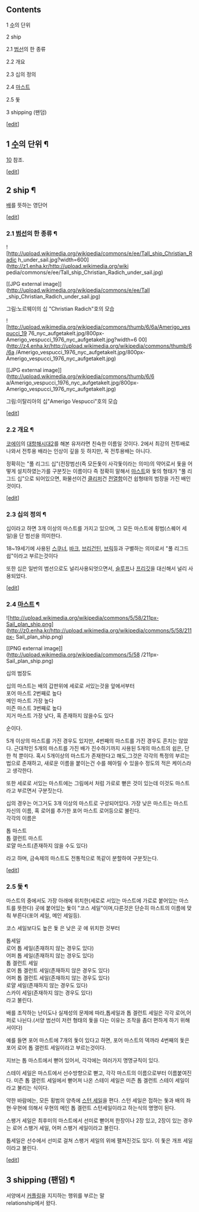 ## Contents

    

1 [수](%EC%88%98.md)의 단위

2 ship

    

2.1 [범선](%EB%B2%94%EC%84%A0.md)의 한 종류

2.2 개요

2.3 십의 정의

2.4 [마스트](%EB%A7%88%EC%8A%A4%ED%8A%B8.md)

2.5 돛

3 shipping (팬덤)

[[edit](http://rigvedawiki.net/r1/wiki.php/%EC%8B%AD?action=edit&section=1)]

## 1 [수](%EC%88%98.md)의 단위 ¶

[10](10.md) 참조.

[[edit](http://rigvedawiki.net/r1/wiki.php/%EC%8B%AD?action=edit&section=2)]

## 2 ship ¶

[배](%EB%B0%B0.md)를 뜻하는 영단어

[[edit](http://rigvedawiki.net/r1/wiki.php/%EC%8B%AD?action=edit&section=3)]

### 2.1 [범선](%EB%B2%94%EC%84%A0.md)의 한 종류 ¶

![http://upload.wikimedia.org/wikipedia/commons/e/ee/Tall_ship_Christian_Radic
h_under_sail.jpg?width=600](http://z1.enha.kr/http://upload.wikimedia.org/wiki
pedia/commons/e/ee/Tall_ship_Christian_Radich_under_sail.jpg)

[[JPG external image]](http://upload.wikimedia.org/wikipedia/commons/e/ee/Tall
_ship_Christian_Radich_under_sail.jpg)

  

그림:노르웨이의 십 "Christian Radich"호의 모습

  

![http://upload.wikimedia.org/wikipedia/commons/thumb/6/6a/Amerigo_vespucci_19
76_nyc_aufgetakelt.jpg/800px-Amerigo_vespucci_1976_nyc_aufgetakelt.jpg?width=6
00](http://z4.enha.kr/http://upload.wikimedia.org/wikipedia/commons/thumb/6/6a
/Amerigo_vespucci_1976_nyc_aufgetakelt.jpg/800px-
Amerigo_vespucci_1976_nyc_aufgetakelt.jpg)

[[JPG external image]](http://upload.wikimedia.org/wikipedia/commons/thumb/6/6
a/Amerigo_vespucci_1976_nyc_aufgetakelt.jpg/800px-
Amerigo_vespucci_1976_nyc_aufgetakelt.jpg)

  
그림:이탈리아의 십"Amerigo Vespucci"호의 모습

  

[[edit](http://rigvedawiki.net/r1/wiki.php/%EC%8B%AD?action=edit&section=4)]

### 2.2 개요 ¶

[코에이](%EC%BD%94%EC%97%90%EC%9D%B4.md)의
[대항해시대2](%EB%8C%80%ED%95%AD%ED%95%B4%EC%8B%9C%EB%8C%802.md)를 해본 유저라면 친숙한
이름일 것이다. 2에서 최강의 전투배로 나와서 전투용 배라는 인상이 깊을 듯 하지만, 꼭 전투용배는 아니다.

  

정확히는 "풀 리그드 십"(전장범선(즉 모든돛이 사각돛이라는 의미)의 약어로서 돛을 어떻게 설치하였는가를 구분짓는 이름이다 즉 정확히 말해서
[마스트](%EB%A7%88%EC%8A%A4%ED%8A%B8.md)와 돛의 형태가 "풀 리그드 십"으로 되어있으면, 화물선이건
[클리퍼](%ED%81%B4%EB%A6%AC%ED%8D%BC.md)건
[전열함](%EC%A0%84%EC%97%B4%ED%95%A8.md)이건 쉽형태의 범장을 가진 배인것이다.

[[edit](http://rigvedawiki.net/r1/wiki.php/%EC%8B%AD?action=edit&section=5)]

### 2.3 십의 정의 ¶

십이라고 하면 3개 이상의 마스트를 가지고 있으며, 그 모든 마스트에 횡범(스퀘어 세일)을 단 범선을 의미한다.

  

18~19세기에 사용된 [스쿠너](%EC%8A%A4%EC%BF%A0%EB%84%88.md),
[바크](%EB%B0%94%ED%81%AC.md),
[브리건틴](%EB%B8%8C%EB%A6%AC%EA%B1%B4%ED%8B%B4.md),
[브릭](%EB%B8%8C%EB%A6%AD.md)등과 구별하는 의미로서 "풀 리그드 쉽"이라고 부르는것이다

  

또한 십은 일반의 범선으로도 널리사용되엇으면서, [슬루프](%EC%8A%AC%EB%A3%A8%ED%94%84.md)나
[프리깃](%ED%94%84%EB%A6%AC%EA%B9%83.md)을 대신해서 널리 사용되었다.

[[edit](http://rigvedawiki.net/r1/wiki.php/%EC%8B%AD?action=edit&section=6)]

### 2.4 [마스트](%EB%A7%88%EC%8A%A4%ED%8A%B8.md) ¶

![http://upload.wikimedia.org/wikipedia/commons/5/58/211px-Sail_plan_ship.png]
(http://z0.enha.kr/http://upload.wikimedia.org/wikipedia/commons/5/58/211px-
Sail_plan_ship.png)

[[PNG external image]](http://upload.wikimedia.org/wikipedia/commons/5/58
/211px-Sail_plan_ship.png)

  

십의 범장도

  

십의 마스트는 배의 갑판위에 세로로 서있는것을 앞에서부터  
포어 마스트 2번째로 높다  
메인 마스트 가장 높다  
미즌 마스트 3번째로 높다  
지거 마스트 가장 낮다, 혹 존재하지 않을수도 있다

  

순이다.

  

5개 이상의 마스트를 가진 경우도 있지만, 4번째의 마스트를 가진 경우도 흔치는 않았다. 근대적인 5개의 마스트를 가진 배가 진수하기까지
사용된 5개의 마스트의 쉽은, 단 한 척 뿐이다. 혹시 5개이상의 마스트가 존재한다고 해도,그것은 각각의 특정의 부르는법으로 존재하고,
새로운 이름을 붙이는건 수를 헤아릴 수 있을수 정도의 적은 케이스라고 생각한다.

  

또한 세로로 서있는 마스트에는 그림에서 처럼 가로로 뻗은 것이 있는데 이것도 마스트라고 부르면서 구분짓는다.

  

십의 경우는 어그거도 3개 이상의 마스트로 구성되어있다. 가장 낮은 마스트는 마스트 자신의 이름, 혹 로어를 추가한 포어 마스트 로어등으로
불린다.  
각각의 이름은

  

톱 마스트  
톱 갤런트 마스트  
로얄 마스트(존재하지 않을 수도 있다)

  

라고 하며, 금속제의 마스트도 전통적으로 똑같이 분할하여 구분짓는다.

[[edit](http://rigvedawiki.net/r1/wiki.php/%EC%8B%AD?action=edit&section=7)]

### 2.5 돛 ¶

마스트의 중에서도 가장 아래에 위치한(세로로 서있는 마스트에 가로로 붙어있는 마스트를 뜻한다) 곳에 붙어있는 돛이 "코스 세일"이며,다른것은
단순히 마스트의 이름에 맞춰 부른다(포어 세일, 메인 세일등).

  

코스 세일보다도 높은 돛 은 낮은 곳 에 위치한 것부터

  

톱세일  
로어 톱 세일(존재하지 않는 경우도 있다)  
어퍼 톱 세일(존재하지 않는 경우도 있다)  
톱 겔런트 세일  
로어 톱 겔런트 세일(존재하지 않은 경우도 있다)  
어퍼 톱 겔런트 세일(존재하지 않는 경우도 있다)  
로얄 세일(존재하지 않는 경우도 있다)  
스카이 세일(존재하지 않는 경우도 있다)  
라고 불린다.

  

배를 조작하는 난이도나 실제성의 문제에 따라,톱세일과 톱 겔런트 세일은 각각 로어,어퍼로 나뉜다.(서양 범선이 저런 형태의 돛을 다는 이유는
조작을 좀더 편하게 하기 위해서이다)

  

예를 들면 포어 마스트에 7개의 돛이 있다고 하면, 포어 마스트의 덱까라 4번째의 돛은 포어 로어 톱 갤런트 세일이라고 부르는것이다.

  

지브는 톱 마스트에서 뻗어 있어서, 각각에는 여러가지 명명규칙이 있다.

  

스테이 세일은 마스트에서 선수방향으로 뻗고, 각각 마스트의 이름으로부터 이름붙여진다. 미즌 톱 갤런트 세일에서 뻗어져 나온 스테이 세일은
미즌 톱 겔런트 스테이 세일이라고 불리는 식이다.

  

약한 바람에는, 모든 횡범의 양측에 [스턴 세일](%EC%8A%A4%ED%84%B4%20%EC%84%B8%EC%9D%BC.md)을
편다. 스턴 세일은 접하는 돛과 배의 좌현·우현에 의해서 우현의 메인 톱 겔런트 스턴세일이라고 하는식의 명명이 된다.

  

스팽거 세일은 최후미의 마스트에서 선미로 뻗어져 한장이나 2장 있고, 2장이 있는 경우는 로어 스팽거 세일, 어퍼 스팽거 세일이라고 불린다.

  

톱세일은 선수에서 선미로 걸쳐 스팽거 세일의 위에 펼쳐진것도 있다. 이 돛은 개프 세일이라고 불린다.

[[edit](http://rigvedawiki.net/r1/wiki.php/%EC%8B%AD?action=edit&section=8)]

## 3 shipping (팬덤) ¶

  

서양에서 [커플링](%EC%BB%A4%ED%94%8C%EB%A7%81.md)을 지지하는 행위를 부르는 말  
relationship에서 왔다.

